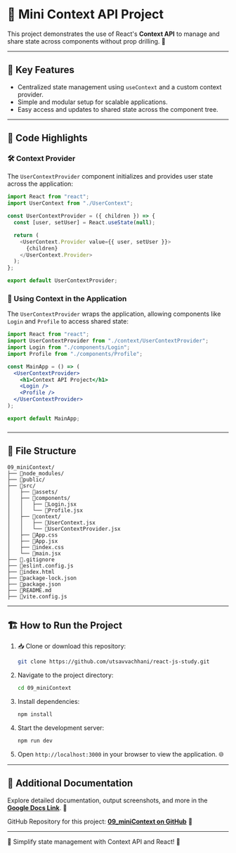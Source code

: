 # 🧩 Mini Context API Project

This project demonstrates the use of React's **Context API** to manage and share state across components without prop drilling. 🚀

---

## 🔑 Key Features

- Centralized state management using `useContext` and a custom context provider.
- Simple and modular setup for scalable applications.
- Easy access and updates to shared state across the component tree.

---

## 📜 Code Highlights

### 🛠️ Context Provider

The `UserContextProvider` component initializes and provides user state across the application:

```javascript
import React from "react";
import UserContext from "./UserContext";

const UserContextProvider = ({ children }) => {
  const [user, setUser] = React.useState(null);

  return (
    <UserContext.Provider value={{ user, setUser }}>
      {children}
    </UserContext.Provider>
  );
};

export default UserContextProvider;
```

### 🧠 Using Context in the Application

The `UserContextProvider` wraps the application, allowing components like `Login` and `Profile` to access shared state:

```jsx
import React from "react";
import UserContextProvider from "./context/UserContextProvider";
import Login from "./components/Login";
import Profile from "./components/Profile";

const MainApp = () => (
  <UserContextProvider>
    <h1>Context API Project</h1>
    <Login />
    <Profile />
  </UserContextProvider>
);

export default MainApp;
```

###

---

## 📂 File Structure

```
09_miniContext/
├── 📁node_modules/
├── 📁public/
├── 📁src/
│   ├── 📁assets/
│   ├── 📁components/
│   │   ├── 📝Login.jsx
│   │   └── 📝Profile.jsx
│   ├── 📁context/
│   │   ├── 📝UserContext.jsx
│   │   └── 📝UserContextProvider.jsx
│   ├── 📝App.css
│   ├── 📝App.jsx
│   ├── 📝index.css
│   └── 📝main.jsx
├── 📝.gitignore
├── 📝eslint.config.js
├── 📝index.html
├── 📝package-lock.json
├── 📝package.json
├── 📝README.md
├── 📝vite.config.js
```

---

## 🏗️ How to Run the Project

1. 📥 Clone or download this repository:

   ```bash
   git clone https://github.com/utsavvachhani/react-js-study.git
   ```

2. Navigate to the project directory:

   ```bash
   cd 09_miniContext
   ```

3. Install dependencies:

   ```bash
   npm install
   ```

4. Start the development server:

   ```bash
   npm run dev
   ```

5. Open `http://localhost:3000` in your browser to view the application. 🌐

---

## 📄 Additional Documentation

Explore detailed documentation, output screenshots, and more in the **[Google Docs Link](https://docs.google.com/document/d/1ctpcrVYxu4TZ7CLbSXjdULtTosYhxsgeqypGkwC-bQY/edit?tab=t.5ywqsnjj3f6r)**. 📑

GitHub Repository for this project: **[09\_miniContext on GitHub](https://github.com/utsavvachhani/react-js-study/tree/main/09_miniContext)** 🔗

---

🎉 Simplify state management with Context API and React! 🚀

